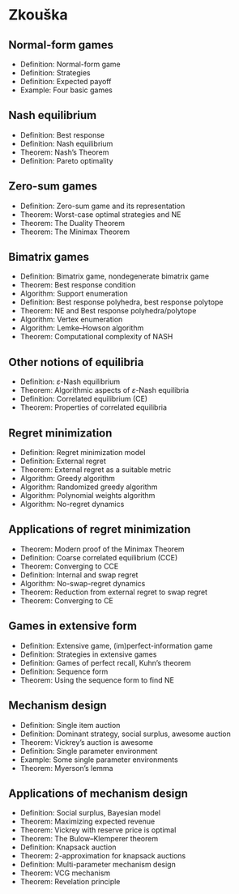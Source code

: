 # Zkouška

## Normal-form games

- Definition: Normal-form game
- Definition: Strategies
- Definition: Expected payoff
- Example: Four basic games

## Nash equilibrium

- Definition: Best response
- Definition: Nash equilibrium
- Theorem: Nash’s Theorem
- Definition: Pareto optimality

## Zero-sum games

- Definition: Zero-sum game and its representation
- Theorem: Worst-case optimal strategies and NE
- Theorem: The Duality Theorem
- Theorem: The Minimax Theorem

## Bimatrix games

- Definition: Bimatrix game, nondegenerate bimatrix game
- Theorem: Best response condition
- Algorithm: Support enumeration
- Definition: Best response polyhedra, best response polytope
- Theorem: NE and Best response polyhedra/polytope
- Algorithm: Vertex enumeration
- Algorithm: Lemke–Howson algorithm
- Theorem: Computational complexity of NASH

## Other notions of equilibria

- Definition: $\varepsilon$-Nash equilibrium
- Theorem: Algorithmic aspects of $\varepsilon$-Nash equilibria
- Definition: Correlated equilibrium (CE)
- Theorem: Properties of correlated equilibria

## Regret minimization

- Definition: Regret minimization model
- Definition: External regret
- Theorem: External regret as a suitable metric
- Algorithm: Greedy algorithm
- Algorithm: Randomized greedy algorithm
- Algorithm: Polynomial weights algorithm
- Algorithm: No-regret dynamics

## Applications of regret minimization

- Theorem: Modern proof of the Minimax Theorem
- Definition: Coarse correlated equilibrium (CCE)
- Theorem: Converging to CCE
- Definition: Internal and swap regret
- Algorithm: No-swap-regret dynamics
- Theorem: Reduction from external regret to swap regret
- Theorem: Converging to CE

## Games in extensive form

- Definition: Extensive game, (im)perfect-information game
- Definition: Strategies in extensive games
- Definition: Games of perfect recall, Kuhn’s theorem
- Definition: Sequence form
- Theorem: Using the sequence form to find NE

## Mechanism design

- Definition: Single item auction
- Definition: Dominant strategy, social surplus, awesome auction
- Theorem: Vickrey’s auction is awesome
- Definition: Single parameter environment
- Example: Some single parameter environments
- Theorem: Myerson’s lemma

## Applications of mechanism design

- Definition: Social surplus, Bayesian model
- Theorem: Maximizing expected revenue
- Theorem: Vickrey with reserve price is optimal
- Theorem: The Bulow–Klemperer theorem
- Definition: Knapsack auction
- Theorem: 2-approximation for knapsack auctions
- Definition: Multi-parameter mechanism design
- Theorem: VCG mechanism
- Theorem: Revelation principle

